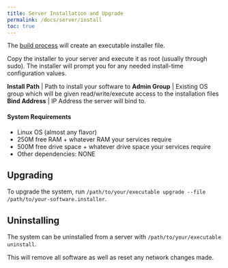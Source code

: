 ```yaml
---
title: Server Installation and Upgrade
permalink: /docs/server/install
toc: true 
---
```


The [build process](/docs/cli) will create an executable installer file.

Copy the installer to your server and execute it as root (usually through sudo).
The installer will prompt you for any needed install-time configuration values.

**Install Path** | Path to install your software to 
**Admin Group** | Existing OS group which will be given read/write/execute access to the installation files 
**Bind Address** | IP Address the server will bind to. 
  
#### System Requirements

- Linux OS (almost any flavor)
- 250M free RAM + whatever RAM your services require
- 500M free drive space + whatever drive space your services require
- Other dependencies: NONE 

## Upgrading

To upgrade the system, run `/path/to/your/executable upgrade --file /path/to/your-software.installer`.

## Uninstalling

The system can be uninstalled from a server with `/path/to/your/executable uninstall`. 

This will remove all software as well as reset any network changes made.   

